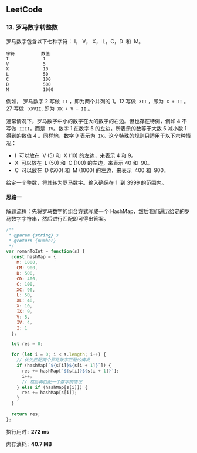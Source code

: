 ## LeetCode

### 13. 罗马数字转整数

罗马数字包含以下七种字符： I， V， X， L，C，D  和  M。

```
字符          数值
I             1
V             5
X             10
L             50
C             100
D             500
M             1000
```

例如， 罗马数字 2 写做  `II` ，即为两个并列的 1。12 写做  `XII` ，即为  `X + II` 。 27 写做   `XXVII`, 即为  `XX + V + II` 。

通常情况下，罗马数字中小的数字在大的数字的右边。但也存在特例，例如 4 不写做  `IIII`，而是  `IV`。数字 1 在数字 5 的左边，所表示的数等于大数 5 减小数 1 得到的数值 4 。同样地，数字 9 表示为  `IX`。这个特殊的规则只适用于以下六种情况：

- I  可以放在  V (5) 和  X (10) 的左边，来表示 4 和 9。
- X  可以放在  L (50) 和  C (100) 的左边，来表示 40 和  90。
- C  可以放在  D (500) 和  M (1000) 的左边，来表示  400 和  900。

给定一个整数，将其转为罗马数字。输入确保在 1  到 3999 的范围内。

#### 思路一

解题流程：先将罗马数字的组合方式写成一个 HashMap，然后我们遍历给定的罗马数字字符串，然后进行匹配即可得出答案。

```js
/**
 * @param {string} s
 * @return {number}
 */
var romanToInt = function(s) {
  const hashMap = {
    M: 1000,
    CM: 900,
    D: 500,
    CD: 400,
    C: 100,
    XC: 90,
    L: 50,
    XL: 40,
    X: 10,
    IX: 9,
    V: 5,
    IV: 4,
    I: 1
  };

  let res = 0;

  for (let i = 0; i < s.length; i++) {
    // 优先匹配两个罗马数字匹配的情况
    if (hashMap[`${s[i]}${s[i + 1]}`]) {
      res += hashMap[`${s[i]}${s[i + 1]}`];
      i++;
      // 然后再匹配一个数字的情况
    } else if (hashMap[s[i]]) {
      res += hashMap[s[i]];
    }
  }

  return res;
};
```

执行用时 : **272 ms**

内存消耗 : **40.7 MB**
